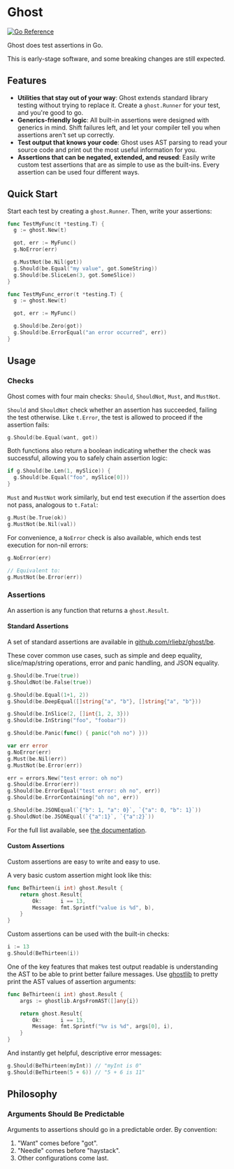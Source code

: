 # Ghost

[![Go Reference](https://pkg.go.dev/badge/github.com/rliebz/ghost.svg)][godoc]

Ghost does test assertions in Go.

This is early-stage software, and some breaking changes are still expected.

## Features

- **Utilities that stay out of your way**: Ghost extends standard library
  testing without trying to replace it. Create a `ghost.Runner` for your test,
  and you're good to go.
- **Generics-friendly logic**: All built-in assertions were designed with
  generics in mind. Shift failures left, and let your compiler tell you when
  assertions aren't set up correctly.
- **Test output that knows your code**: Ghost uses AST parsing to read your
  source code and print out the most useful information for you.
- **Assertions that can be negated, extended, and reused**: Easily write custom
  test assertions that are as simple to use as the built-ins. Every assertion
  can be used four different ways.

## Quick Start

Start each test by creating a `ghost.Runner`. Then, write your assertions:

```go
func TestMyFunc(t *testing.T) {
  g := ghost.New(t)

  got, err := MyFunc()
  g.NoError(err)

  g.MustNot(be.Nil(got))
  g.Should(be.Equal("my value", got.SomeString))
  g.Should(be.SliceLen(3, got.SomeSlice))
}

func TestMyFunc_error(t *testing.T) {
  g := ghost.New(t)

  got, err := MyFunc()

  g.Should(be.Zero(got))
  g.Should(be.ErrorEqual("an error occurred", err))
}
```

## Usage

### Checks

Ghost comes with four main checks: `Should`, `ShouldNot`, `Must`, and `MustNot`.

`Should` and `ShouldNot` check whether an assertion has succeeded, failing the
test otherwise. Like `t.Error`, the test is allowed to proceed if the assertion
fails:

```go
g.Should(be.Equal(want, got))
```

Both functions also return a boolean indicating whether the check was
successful, allowing you to safely chain assertion logic:

```go
if g.Should(be.Len(1, mySlice)) {
  g.Should(be.Equal("foo", mySlice[0]))
}
```

`Must` and `MustNot` work similarly, but end test execution if the assertion
does not pass, analogous to `t.Fatal`:

```go
g.Must(be.True(ok))
g.MustNot(be.Nil(val))
```

For convenience, a `NoError` check is also available, which ends test execution
for non-nil errors:

```go
g.NoError(err)

// Equivalent to:
g.MustNot(be.Error(err))
```

### Assertions

An assertion is any function that returns a `ghost.Result`.

#### Standard Assertions

A set of standard assertions are available in [github.com/rliebz/ghost/be][godoc/be].

These cover common use cases, such as simple and deep equality, slice/map/string
operations, error and panic handling, and JSON equality.

```go
g.Should(be.True(true))
g.ShouldNot(be.False(true))

g.Should(be.Equal(1+1, 2))
g.Should(be.DeepEqual([]string{"a", "b"}, []string{"a", "b"}))

g.Should(be.InSlice(2, []int{1, 2, 3}))
g.Should(be.InString("foo", "foobar"))

g.Should(be.Panic(func() { panic("oh no") }))

var err error
g.NoError(err)
g.Must(be.Nil(err))
g.MustNot(be.Error(err))

err = errors.New("test error: oh no")
g.Should(be.Error(err))
g.Should(be.ErrorEqual("test error: oh no", err))
g.Should(be.ErrorContaining("oh no", err))

g.Should(be.JSONEqual(`{"b": 1, "a": 0}`, `{"a": 0, "b": 1}`))
g.ShouldNot(be.JSONEqual(`{"a":1}`, `{"a":2}`))
```

For the full list available, see [the documentation][godoc/be].

#### Custom Assertions

Custom assertions are easy to write and easy to use.

A very basic custom assertion might look like this:

```go
func BeThirteen(i int) ghost.Result {
	return ghost.Result{
		Ok:      i == 13,
		Message: fmt.Sprintf("value is %d", b),
	}
}
```

Custom assertions can be used with the built-in checks:

```go
i := 13
g.Should(BeThirteen(i))
```

One of the key features that makes test output readable is understanding the
AST to be able to print better failure messages. Use [ghostlib][godoc/ghostlib]
to pretty print the AST values of assertion arguments:

```go
func BeThirteen(i int) ghost.Result {
	args := ghostlib.ArgsFromAST([]any{i})

	return ghost.Result{
		Ok:      i == 13,
		Message: fmt.Sprintf("%v is %d", args[0], i),
	}
}
```

And instantly get helpful, descriptive error messages:

```go
g.Should(BeThirteen(myInt)) // "myInt is 0"
g.Should(BeThirteen(5 + 6)) // "5 + 6 is 11"
```

## Philosophy

### Arguments Should Be Predictable

Arguments to assertions should go in a predictable order. By convention:

1. "Want" comes before "got".
2. "Needle" comes before "haystack".
3. Other configurations come last.

[godoc]: https://pkg.go.dev/github.com/rliebz/ghost
[godoc/be]: https://pkg.go.dev/github.com/rliebz/ghost/be
[godoc/ghostlib]: https://pkg.go.dev/github.com/rliebz/ghost/ghostlib
